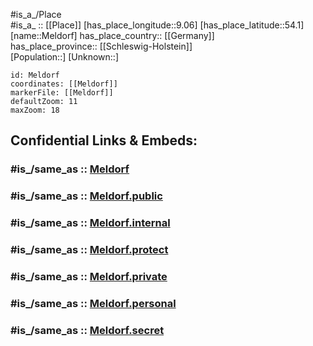 ﻿---
confidential: public
isDeleted: false
location:
- 54.1
- 9.06
mapmarker: city
mapzoom:
- 7
- 12
SpocWebEntityId: 32391
tags:
- geo/City
type: City
---

#is_a_/Place  
#is_a_ :: [[Place]] 
[has_place_longitude::9.06] 
[has_place_latitude::54.1] 
[name::Meldorf] 
has_place_country:: [[Germany]]  
has_place_province:: [[Schleswig-Holstein]]  
[Population::] 
[Unknown::] 


```leaflet
id: Meldorf
coordinates: [[Meldorf]] 
markerFile: [[Meldorf]] 
defaultZoom: 11 
maxZoom: 18
```


## Confidential Links & Embeds: 

### #is_/same_as :: [Meldorf](/_Standards/Earth/Continent/Europe/Europe~Central/Germany/Germany~West/Schleswig-Holstein/counties~SH/Dithmarschen/cities~Dithmarschen/Mitteldithmarschen/boroughs~Mitteldithmarschen/Meldorf.md) 

### #is_/same_as :: [Meldorf.public](/_public/Earth/Continent/Europe/Europe~Central/Germany/Germany~West/Schleswig-Holstein/counties~SH/Dithmarschen/cities~Dithmarschen/Mitteldithmarschen/boroughs~Mitteldithmarschen/Meldorf.public.md) 

### #is_/same_as :: [Meldorf.internal](/_internal/Earth/Continent/Europe/Europe~Central/Germany/Germany~West/Schleswig-Holstein/counties~SH/Dithmarschen/cities~Dithmarschen/Mitteldithmarschen/boroughs~Mitteldithmarschen/Meldorf.internal.md) 

### #is_/same_as :: [Meldorf.protect](/_protect/Earth/Continent/Europe/Europe~Central/Germany/Germany~West/Schleswig-Holstein/counties~SH/Dithmarschen/cities~Dithmarschen/Mitteldithmarschen/boroughs~Mitteldithmarschen/Meldorf.protect.md) 

### #is_/same_as :: [Meldorf.private](/_private/Earth/Continent/Europe/Europe~Central/Germany/Germany~West/Schleswig-Holstein/counties~SH/Dithmarschen/cities~Dithmarschen/Mitteldithmarschen/boroughs~Mitteldithmarschen/Meldorf.private.md) 

### #is_/same_as :: [Meldorf.personal](/_personal/Earth/Continent/Europe/Europe~Central/Germany/Germany~West/Schleswig-Holstein/counties~SH/Dithmarschen/cities~Dithmarschen/Mitteldithmarschen/boroughs~Mitteldithmarschen/Meldorf.personal.md) 

### #is_/same_as :: [Meldorf.secret](/_secret/Earth/Continent/Europe/Europe~Central/Germany/Germany~West/Schleswig-Holstein/counties~SH/Dithmarschen/cities~Dithmarschen/Mitteldithmarschen/boroughs~Mitteldithmarschen/Meldorf.secret.md)

